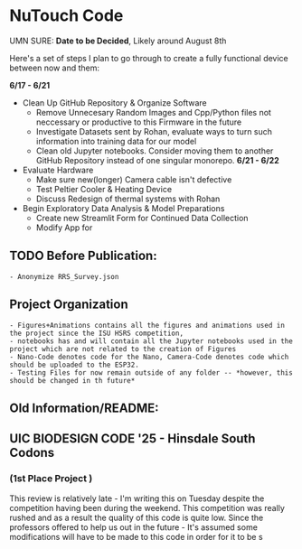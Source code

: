 # NuTouch Code

UMN SURE: **Date to be Decided**, Likely around August 8th

Here's a set of steps I plan to go through to create a fully functional device between now and them:

**6/17 - 6/21**
- Clean Up GitHub Repository & Organize Software
    - Remove Unnecesary Random Images and Cpp/Python files not neccessary or productive to this Firmware in the future
    - Investigate Datasets sent by Rohan, evaluate ways to turn such information into training data for our model
    - Clean old Jupyter notebooks. Consider moving them to another GitHub Repository instead of one singular monorepo.
**6/21 - 6/22**
- Evaluate Hardware
    - Make sure new(longer) Camera cable isn't defective
    - Test Peltier Cooler & Heating Device
    - Discuss Redesign of thermal systems with Rohan
- Begin Exploratory Data Analysis & Model Preparations
    - Create new Streamlit Form for Continued Data Collection
    - Modify App for

## TODO Before Publication:
    - Anonymize RRS_Survey.json
## Project Organization
    - Figures+Animations contains all the figures and animations used in the project since the ISU HSRS competition,
    - notebooks has and will contain all the Jupyter notebooks used in the project which are not related to the creation of Figures
    - Nano-Code denotes code for the Nano, Camera-Code denotes code which should be uploaded to the ESP32.
    - Testing Files for now remain outside of any folder -- *however, this should be changed in th future*


## Old Information/README:
## UIC BIODESIGN CODE '25 - Hinsdale South Codons
### (1st Place Project )

This review is relatively late - I'm writing this on Tuesday despite the competition having been during the weekend. This competition was really rushed and as a result the quality of this code is quite low. Since the professors offered to help us out in the future - It's assumed some modifications will have to be made to this code in order for it to be s



